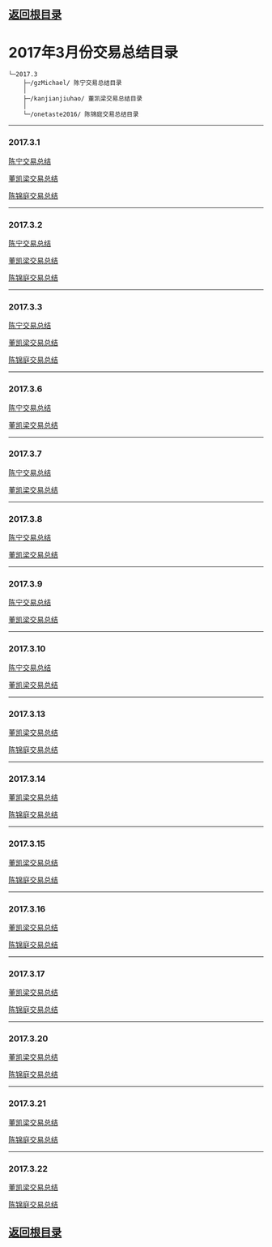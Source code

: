 ## [返回根目录](../)

# 2017年3月份交易总结目录

    └─2017.3
        ├─/gzMichael/ 陈宁交易总结目录
        │ 
        ├─/kanjianjiuhao/ 董凯梁交易总结目录
        │ 
        └─/onetaste2016/ 陈锦庭交易总结目录


------

### 2017.3.1

[陈宁交易总结](./gzMichael/gzMichael-20170301.md)

[董凯梁交易总结](./kanjianjiuhao/20170301/20170301.md)

[陈锦庭交易总结](./onetaste2016/2017.03.01/陈锦庭2017.03.01.md)

------ 

### 2017.3.2

[陈宁交易总结](./gzMichael/gzMichael-20170302.md)

[董凯梁交易总结](./kanjianjiuhao/20170302/20170302.md)

[陈锦庭交易总结](./onetaste2016/2017.03.02/陈锦庭2017.03.02.md)

------

### 2017.3.3

[陈宁交易总结](./gzMichael/gzMichael-20170303.md)

[董凯梁交易总结](./kanjianjiuhao/20170303/20170303.md)

[陈锦庭交易总结](./onetaste2016/2017.03.03/陈锦庭2017.03.03.md)

------

### 2017.3.6

[陈宁交易总结](./gzMichael/gzMichael-20170306.md)

[董凯梁交易总结](./kanjianjiuhao/20170306/20170306.md)

------

### 2017.3.7

[陈宁交易总结](./gzMichael/gzMichael-20170307.md)

[董凯梁交易总结](./kanjianjiuhao/20170307/20170307.md)

------

### 2017.3.8

[陈宁交易总结](./gzMichael/gzMichael-20170308.md)

[董凯梁交易总结](./kanjianjiuhao/20170308/20170308.md)

------

### 2017.3.9

[陈宁交易总结](./gzMichael/gzMichael-20170309.md)

[董凯梁交易总结](./kanjianjiuhao/20170309/20170309.md)

------

### 2017.3.10

[陈宁交易总结](./gzMichael/gzMichael-20170310.md)

[董凯梁交易总结](./kanjianjiuhao/20170310/20170310.md)

------

### 2017.3.13

[董凯梁交易总结](./kanjianjiuhao/20170313/20170313.md)

[陈锦庭交易总结](./onetaste2016/2017.03.13/陈锦庭2017.03.13.md)

------

### 2017.3.14

[董凯梁交易总结](./kanjianjiuhao/20170313/20170314.md)

[陈锦庭交易总结](./onetaste2016/2017.03.14/陈锦庭2017.03.14.md)

------

### 2017.3.15

[董凯梁交易总结](./kanjianjiuhao/20170315/20170315.md)

[陈锦庭交易总结](./onetaste2016/2017.03.15/陈锦庭2017.03.15.md)

------

### 2017.3.16

[董凯梁交易总结](./kanjianjiuhao/20170316/20170316.md)

[陈锦庭交易总结](./onetaste2016/2017.03.16/陈锦庭2017.03.16.md)

------

### 2017.3.17

[董凯梁交易总结](./kanjianjiuhao/20170317/20170317.md)

[陈锦庭交易总结](./onetaste2016/2017.03.17/陈锦庭2017.03.17.md)

------

### 2017.3.20

[董凯梁交易总结](./kanjianjiuhao/20170320/20170320.md)

[陈锦庭交易总结](./onetaste2016/2017.03.20/陈锦庭2017.03.20.md)

------

### 2017.3.21

[董凯梁交易总结](./kanjianjiuhao/20170321/20170321.md)

[陈锦庭交易总结](./onetaste2016/2017.03.21/陈锦庭2017.03.21.md)

------

### 2017.3.22

[董凯梁交易总结](./kanjianjiuhao/20170320/20170320.md)

[陈锦庭交易总结](./onetaste2016/2017.03.22/陈锦庭2017.03.22.md)



## [返回根目录](../)